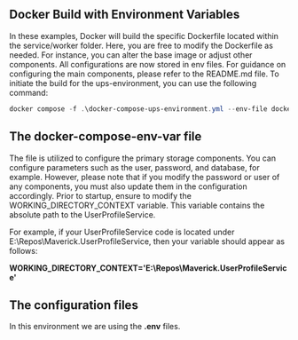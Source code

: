 ## Docker Build with Environment Variables

In these examples, Docker will build the specific Dockerfile located within the service/worker folder. Here, you are free to modify the Dockerfile as needed. For instance, you can alter the base image or adjust other components. All configurations are now stored in env files. For guidance on configuring the main components, please refer to the README.md file. To initiate the build for the ups-environment, you can use the following command:

```ps1
docker compose -f .\docker-compose-ups-environment.yml --env-file docker-compose-env-vars.env  up
```

## The docker-compose-env-var file
The file is utilized to configure the primary storage components. You can configure parameters such as the user, password, and database, for example. However, please note that if you modify the password or user of any components, you must also update them in the configuration accordingly. Prior to startup, ensure to modify the WORKING_DIRECTORY_CONTEXT variable. This variable contains the absolute path to the UserProfileService.

For example, if your UserProfileService code is located under E:\Repos\Maverick.UserProfileService, then your variable should appear as follows:

**WORKING_DIRECTORY_CONTEXT='E:\Repos\Maverick.UserProfileService'**

## The configuration files
In this environment we are using the **.env** files.  






